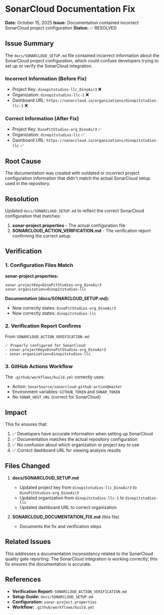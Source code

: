 # SonarCloud Documentation Fix

**Date:** October 15, 2025
**Issue:** Documentation contained incorrect SonarCloud project configuration
**Status:** ✅ RESOLVED

## Issue Summary

The `docs/SONARCLOUD_SETUP.md` file contained incorrect information about the SonarCloud project configuration, which could confuse developers trying to set up or verify the SonarCloud integration.

### Incorrect Information (Before Fix)

- Project Key: `dinopitstudios-llc_DinoAir3` ❌
- Organization: `dinopitstudios-llc-1` ❌
- Dashboard URL: `https://sonarcloud.io/organizations/dinopitstudios-llc-1` ❌

### Correct Information (After Fix)

- Project Key: `DinoPitStudios-org_DinoAir3` ✅
- Organization: `dinopitstudios-llc` ✅
- Dashboard URL: `https://sonarcloud.io/organizations/dinopitstudios-llc` ✅

## Root Cause

The documentation was created with outdated or incorrect project configuration information that didn't match the actual SonarCloud setup used in the repository.

## Resolution

Updated `docs/SONARCLOUD_SETUP.md` to reflect the correct SonarCloud configuration that matches:

1. **sonar-project.properties** - The actual configuration file
2. **SONARCLOUD_ACTION_VERIFICATION.md** - The verification report confirming the correct setup

## Verification

### 1. Configuration Files Match

**sonar-project.properties:**

```properties
sonar.projectKey=DinoPitStudios-org_DinoAir3
sonar.organization=dinopitstudios-llc
```

**Documentation (docs/SONARCLOUD_SETUP.md):**

- Now correctly states: `DinoPitStudios-org_DinoAir3`
- Now correctly states: `dinopitstudios-llc`

### 2. Verification Report Confirms

From `SONARCLOUD_ACTION_VERIFICATION.md`:

```
✅ Properly configured for SonarCloud:
- sonar.projectKey=DinoPitStudios-org_DinoAir3
- sonar.organization=dinopitstudios-llc
```

### 3. GitHub Actions Workflow

The `.github/workflows/build.yml` correctly uses:

- Action: `SonarSource/sonarcloud-github-action@master`
- Environment variables: `GITHUB_TOKEN` and `SONAR_TOKEN`
- No `SONAR_HOST_URL` (correct for SonarCloud)

## Impact

This fix ensures that:

1. ✅ Developers have accurate information when setting up SonarCloud
2. ✅ Documentation matches the actual repository configuration
3. ✅ No confusion about which organization or project key to use
4. ✅ Correct dashboard URL for viewing analysis results

## Files Changed

1. **docs/SONARCLOUD_SETUP.md**
   - Updated project key from `dinopitstudios-llc_DinoAir3` to `DinoPitStudios-org_DinoAir3`
   - Updated organization from `dinopitstudios-llc-1` to `dinopitstudios-llc`
   - Updated dashboard URL to correct organization

2. **SONARCLOUD_DOCUMENTATION_FIX.md** (this file)
   - Documents the fix and verification steps

## Related Issues

This addresses a documentation inconsistency related to the SonarCloud quality gate reporting. The SonarCloud integration is working correctly; this fix ensures the documentation is accurate.

## References

- **Verification Report:** `SONARCLOUD_ACTION_VERIFICATION.md`
- **Setup Guide:** `docs/SONARCLOUD_SETUP.md`
- **Configuration:** `sonar-project.properties`
- **Workflow:** `.github/workflows/build.yml`
